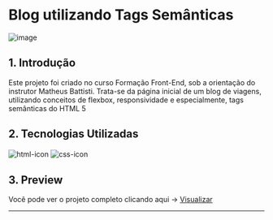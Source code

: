 # Blog utilizando Tags Semânticas

![image](https://github.com/user-attachments/assets/e5aa89d3-0ea6-4c91-8440-249ce728a568)

## 1. Introdução
<p>Este projeto foi criado no curso Formação Front-End, sob a orientação do instrutor Matheus Battisti. Trata-se da página inicial de um blog de viagens, utilizando conceitos de flexbox, responsividade e especialmente, tags semânticas do HTML 5</p>

## 2. Tecnologias Utilizadas
<div style="display: inline_block">
  <img align="center" alt="html-icon" src="https://img.shields.io/badge/HTML5-E34F26?style=for-the-badge&logo=html5&logoColor=white" />
  <img align="center" alt="css-icon" src="https://img.shields.io/badge/CSS3-1572B6?style=for-the-badge&logo=css3&logoColor=white" />
</div>

## 3. Preview
Você pode ver o projeto completo clicando aqui -> <a href="https://blog-semantico-git-main-marcos1110s-projects.vercel.app/">Visualizar</a>

---
